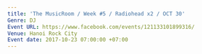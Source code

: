 ```yaml
---
title: 'The MusicRoom / Week #5 / Radiohead x2 / OCT 30'
Genre: DJ
Event URL: https://www.facebook.com/events/121133101899316/
Venue: Hanoi Rock City
Event date: 2017-10-23 07:00:00 +07:00
---
```


